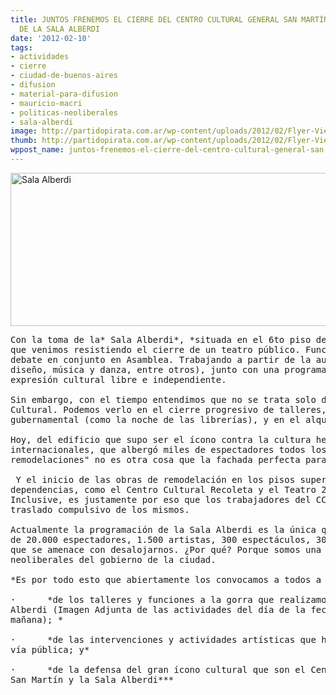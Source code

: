```yaml
---
title: JUNTOS FRENEMOS EL CIERRE DEL CENTRO CULTURAL GENERAL SAN MARTÍN Y EL DESALOJO
  DE LA SALA ALBERDI
date: '2012-02-10'
tags:
- actividades
- cierre
- ciudad-de-buenos-aires
- difusion
- material-para-difusion
- mauricio-macri
- politicas-neoliberales
- sala-alberdi
image: http://partidopirata.com.ar/wp-content/uploads/2012/02/Flyer-Viernes-Sabado-Actividades.jpg
thumb: http://partidopirata.com.ar/wp-content/uploads/2012/02/Flyer-Viernes-Sabado-Actividades-150x150.jpg
wppost_name: juntos-frenemos-el-cierre-del-centro-cultural-general-san-martin-y-el-desalojo-de-la-sala-alberdi
---
```


<a href="http://partidopirata.com.ar/wp-content/uploads/2012/02/Flyer-Viernes-Sabado-Actividades.jpg"><img class="aligncenter size-large wp-image-3139" title="Flyer Viernes - Sabado Actividades" src="http://partidopirata.com.ar/wp-content/uploads/2012/02/Flyer-Viernes-Sabado-Actividades-1024x406.jpg" alt="Sala Alberdi" width="620" height="245" /></a>
<pre>Con la toma de la* Sala Alberdi*, *situada en el 6to piso del Centro Cultural General San Martin  (Sarmiento 1551)*, hace casi un año y medio
que venimos resistiendo el cierre de un teatro público. Funcionamos de manera horizontal, con comisiones de trabajo y decidiendo a partir del
debate en conjunto en Asamblea. Trabajando a partir de la autogestión, garantizamos talleres gratuitos y a la gorra (de cine, teatro, literatura,
diseño, música y danza, entre otros), junto con una programación abierta a todo el mundo, tanto artistas como espectadores, impulsando un espacio de
expresión cultural libre e independiente.

Sin embargo, con el tiempo entendimos que no se trata solo de la Sala, sino que este interés económico del gobierno está puesto sobre todo el Centro
Cultural. Podemos verlo en el cierre progresivo de talleres, en la sustitución de la programación cultural por eventos de promoción
gubernamental (como la noche de las librerías), y en el alquiler de las salas a empresas para la realización de sus eventos privados.

Hoy, del edificio que supo ser el ícono contra la cultura hegemónica en Latinoamérica en los '70, escuela y escenario de grandes artistas
internacionales, que albergó miles de espectadores todos los días, sólo queda un espacio vacío, abandonado y destruído. El "cierre por
remodelaciones" no es otra cosa que la fachada perfecta para encubrir este proceso de privatización.

 Y el inicio de las obras de remodelación en los pisos superiores, justifica el cese de actividades y traslado de las mismas a otras
dependencias, como el Centro Cultural Recoleta y el Teatro 25 de Mayo.
Inclusive, es justamente por eso que los trabajadores del CCGSM se encuentran organizados en asamblea permanente, en contra del vaciamiento y
traslado compulsivo de los mismos.

Actualmente la programación de la Sala Alberdi es la única que genera constantes actividades y producción artistica dentro del edificio. Con más
de 20.000 espectadores, 1.500 artistas, 300 espectáculos, 300 estudiantes y 25 docentes que a lo largo de nueve meses pasaron por la Sala, no es casual
que se amenace con desalojarnos. ¿Por qué? Porque somos una gran resistencia al cierre definitivo del Centro Cultural y a las políticas
neoliberales del gobierno de la ciudad.

*Es por todo esto que abiertamente los convocamos a todos a participar:*

·      *de los talleres y funciones a la gorra que realizamos en la Sala
Alberdi (Imagen Adjunta de las actividades del día de la fecha y de
mañana); *

·      *de las intervenciones y actividades artísticas que hacemos en la
vía pública; y*

·      *de la defensa del gran ícono cultural que son el Centro Cultural
San Martín y la Sala Alberdi***</pre>

